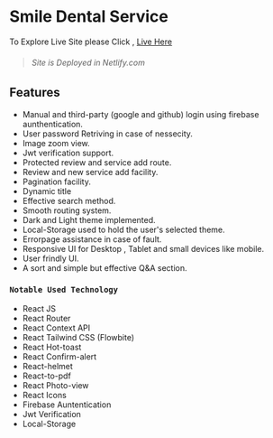 # Smile Dental Service

To Explore Live Site please Click , [Live Here](https://smile-dental-care.netlify.app/)

> ###### Site is Deployed in Netlify.com

## Features

- Manual and third-party (google and github) login using firebase aunthentication.
- User password Retriving in case of nessecity.
- Image zoom view.
- Jwt verification support.
- Protected review and service add route.
- Review and new service add facility.
- Pagination facility.
- Dynamic title
- Effective search method.
- Smooth routing system.
- Dark and Light theme implemented.
- Local-Storage used to hold the user's selected theme.
- Errorpage assistance in case of fault.
- Responsive UI for Desktop , Tablet and small devices like mobile.
- User frindly UI.
- A sort and simple but effective Q&A section.

### `Notable Used Technology`

- React JS
- React Router
- React Context API
- React Tailwind CSS (Flowbite)
- React Hot-toast
- React Confirm-alert
- React-helmet
- React-to-pdf
- React Photo-view
- React Icons
- Firebase Auntentication
- Jwt Verification
- Local-Storage
